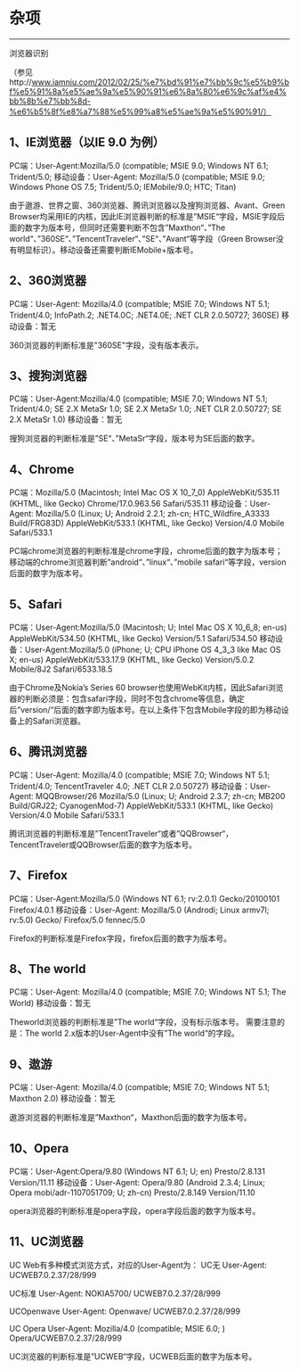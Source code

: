 
# 杂项

----

浏览器识别

（参见http://www.iamniu.com/2012/02/25/%e7%bd%91%e7%bb%9c%e5%b9%bf%e5%91%8a%e5%ae%9a%e5%90%91%e6%8a%80%e6%9c%af%e4%bb%8b%e7%bb%8d-%e6%b5%8f%e8%a7%88%e5%99%a8%e5%ae%9a%e5%90%91/）

## 1、IE浏览器（以IE 9.0 为例）

PC端：User-Agent:Mozilla/5.0 (compatible; MSIE 9.0; Windows NT 6.1; Trident/5.0;
移动设备：User-Agent: Mozilla/5.0 (compatible; MSIE 9.0; Windows Phone OS 7.5; Trident/5.0; IEMobile/9.0; HTC; Titan)

由于遨游、世界之窗、360浏览器、腾讯浏览器以及搜狗浏览器、Avant、Green Browser均采用IE的内核，因此IE浏览器判断的标准是”MSIE“字段，MSIE字段后面的数字为版本号，但同时还需要判断不包含”Maxthon“、”The world“、”360SE“、”TencentTraveler“、”SE“、”Avant“等字段（Green Browser没有明显标识）。移动设备还需要判断IEMobile+版本号。

## 2、360浏览器

PC端：User-Agent: Mozilla/4.0 (compatible; MSIE 7.0; Windows NT 5.1; Trident/4.0; InfoPath.2; .NET4.0C; .NET4.0E; .NET CLR 2.0.50727; 360SE)
移动设备：暂无

360浏览器的判断标准是"360SE"字段，没有版本表示。

## 3、搜狗浏览器

PC端：User-Agent:Mozilla/4.0 (compatible; MSIE 7.0; Windows NT 5.1; Trident/4.0; SE 2.X MetaSr 1.0; SE 2.X MetaSr 1.0; .NET CLR 2.0.50727; SE 2.X MetaSr 1.0)
移动设备：暂无

搜狗浏览器的判断标准是”SE“、”MetaSr“字段，版本号为SE后面的数字。

## 4、Chrome

PC端：Mozilla/5.0 (Macintosh; Intel Mac OS X 10_7_0) AppleWebKit/535.11 (KHTML, like Gecko) Chrome/17.0.963.56 Safari/535.11
移动设备：User-Agent: Mozilla/5.0 (Linux; U; Android 2.2.1; zh-cn; HTC_Wildfire_A3333 Build/FRG83D) AppleWebKit/533.1 (KHTML, like Gecko) Version/4.0 Mobile Safari/533.1

PC端chrome浏览器的判断标准是chrome字段，chrome后面的数字为版本号；移动端的chrome浏览器判断”android“、”linux“、”mobile safari“等字段，version后面的数字为版本号。

## 5、Safari

PC端：User-Agent:Mozilla/5.0 (Macintosh; U; Intel Mac OS X 10_6_8; en-us) AppleWebKit/534.50 (KHTML, like Gecko) Version/5.1 Safari/534.50
移动设备：User-Agent:Mozilla/5.0 (iPhone; U; CPU iPhone OS 4_3_3 like Mac OS X; en-us) AppleWebKit/533.17.9 (KHTML, like Gecko) Version/5.0.2 Mobile/8J2 Safari/6533.18.5

由于Chrome及Nokia’s Series 60 browser也使用WebKit内核，因此Safari浏览器的判断必须是：包含safari字段，同时不包含chrome等信息，确定后”version/“后面的数字即为版本号。在以上条件下包含Mobile字段的即为移动设备上的Safari浏览器。

## 6、腾讯浏览器

PC端：User-Agent: Mozilla/4.0 (compatible; MSIE 7.0; Windows NT 5.1; Trident/4.0; TencentTraveler 4.0; .NET CLR 2.0.50727)
移动设备：User-Agent: MQQBrowser/26 Mozilla/5.0 (Linux; U; Android 2.3.7; zh-cn; MB200 Build/GRJ22; CyanogenMod-7) AppleWebKit/533.1 (KHTML, like Gecko) Version/4.0 Mobile Safari/533.1

腾讯浏览器的判断标准是”TencentTraveler“或者”QQBrowser“，TencentTraveler或QQBrowser后面的数字为版本号。

## 7、Firefox

PC端：User-Agent:Mozilla/5.0 (Windows NT 6.1; rv:2.0.1) Gecko/20100101 Firefox/4.0.1
移动设备：User-Agent: Mozilla/5.0 (Androdi; Linux armv7l; rv:5.0) Gecko/ Firefox/5.0 fennec/5.0

Firefox的判断标准是Firefox字段，firefox后面的数字为版本号。

## 8、The world

PC端：User-Agent: Mozilla/4.0 (compatible; MSIE 7.0; Windows NT 5.1; The World)
移动设备：暂无

Theworld浏览器的判断标准是”The world“字段，没有标示版本号。
需要注意的是：The world 2.x版本的User-Agent中没有”The world“的字段。

## 9、遨游

PC端：User-Agent: Mozilla/4.0 (compatible; MSIE 7.0; Windows NT 5.1; Maxthon 2.0)
移动设备：暂无

遨游浏览器的判断标准是”Maxthon“，Maxthon后面的数字为版本号。

## 10、Opera

PC端：User-Agent:Opera/9.80 (Windows NT 6.1; U; en) Presto/2.8.131 Version/11.11
移动设备：User-Agent: Opera/9.80 (Android 2.3.4; Linux; Opera mobi/adr-1107051709; U; zh-cn) Presto/2.8.149 Version/11.10

opera浏览器的判断标准是opera字段，opera字段后面的数字为版本号。

## 11、UC浏览器

UC Web有多种模式浏览方式，对应的User-Agent为：
UC无
User-Agent: UCWEB7.0.2.37/28/999

UC标准
User-Agent: NOKIA5700/ UCWEB7.0.2.37/28/999

UCOpenwave
User-Agent: Openwave/ UCWEB7.0.2.37/28/999

UC Opera
User-Agent: Mozilla/4.0 (compatible; MSIE 6.0; ) Opera/UCWEB7.0.2.37/28/999

UC浏览器的判断标准是”UCWEB“字段，UCWEB后面的数字为版本号。
